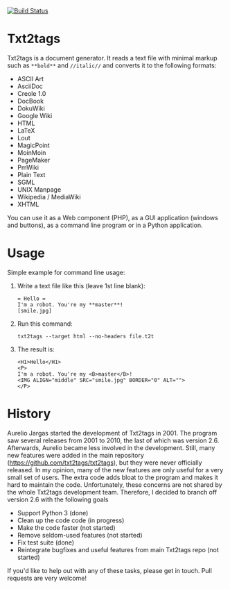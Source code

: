 [![Build Status](https://travis-ci.org/jendrikseipp/txt2tags.svg?branch=master)](https://travis-ci.org/jendrikseipp/txt2tags)

# Txt2tags

Txt2tags is a document generator. It reads a text file with
minimal markup such as `**bold**` and `//italic//` and converts it
to the following formats:

 * ASCII Art
 * AsciiDoc
 * Creole 1.0
 * DocBook
 * DokuWiki
 * Google Wiki
 * HTML
 * LaTeX
 * Lout
 * MagicPoint
 * MoinMoin
 * PageMaker
 * PmWiki
 * Plain Text
 * SGML
 * UNIX Manpage
 * Wikipedia / MediaWiki
 * XHTML

You can use it as a Web component (PHP), as a GUI application
(windows and buttons), as a command line program or in a Python application.

# Usage

Simple example for command line usage:

1. Write a text file like this (leave 1st line blank):

   ```
   = Hello =
   I'm a robot. You're my **master**!
   [smile.jpg]
   ```

2. Run this command:

   `txt2tags --target html --no-headers file.t2t`

3. The result is:
   
   ```
   <H1>Hello</H1>
   <P>
   I'm a robot. You're my <B>master</B>!
   <IMG ALIGN="middle" SRC="smile.jpg" BORDER="0" ALT="">
   </P>
   ```

# History

Aurelio Jargas started the development of Txt2tags in 2001. The program saw several releases from 2001 to 2010, the last of which was version 2.6. Afterwards, Aurelio became less involved in the development. Still, many new features were added in the main repository (https://github.com/txt2tags/txt2tags), but they were never officially released. In my opinion, many of the new features are only useful for a very small set of users. The extra code adds bloat to the program and makes it hard to maintain the code. Unfortunately, these concerns are not shared by the whole Txt2tags development team. Therefore, I decided to branch off version 2.6 with the following goals

 * Support Python 3 (done)
 * Clean up the code code (in progress)
 * Make the code faster (not started)
 * Remove seldom-used features (not started)
 * Fix test suite (done)
 * Reintegrate bugfixes and useful features from main Txt2tags repo (not started)

 If you'd like to help out with any of these tasks, please get in touch. Pull requests are very welcome!